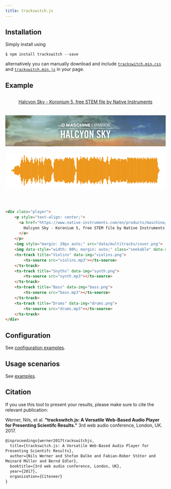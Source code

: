 ```yaml
---
title: trackswitch.js
---
```


## Installation

Simply install using

```shell
$ npm install trackswitch --save
```

alternatively you can manually download and include [`trackswitch.min.css`](https://raw.githubusercontent.com/audiolabs/ttrackswitch.js/gh-pages/dist/css/trackswitch.min.css) and [`trackswitch.min.js`](https://raw.githubusercontent.com/audiolabs/ttrackswitch.js/gh-pages/dist/js/trackswitch.min.js) in your page.


## Example

<div class="player" style="margin-top: 30px; margin-bottom: 60px;">
    <p style="text-align: center;">
      <a href="https://www.native-instruments.com/en/products/maschine/maschine-expansions/halcyon-sky/">
        Halcyon Sky - Koronium 5, free STEM file by Native Instruments
      </a>
    </p>
    <img style="margin: 20px auto;" src="data/multitracks/cover.png">
    <img data-style="width: 80%; margin: auto;" class="seekable" data-seek-margin-left="4" data-seek-margin-right="4" src="data/multitracks/mix.png">
    <ts-track title="Violins" data-img="data/multitracks/violins.png">
        <ts-source src="data/multitracks/violins.mp3"></ts-source>
    </ts-track>
    <ts-track title="Snyths" data-img="data/multitracks/synth.png">
        <ts-source src="data/multitracks/synth.mp3"></ts-source>
    </ts-track>
    <ts-track title="Bass" data-img="data/multitracks/bass.png">
        <ts-source src="data/multitracks/bass.mp3"></ts-source>
    </ts-track>
    <ts-track title="Drums" data-img="data/multitracks/drums.png">
        <ts-source src="data/multitracks/drums.mp3"></ts-source>
    </ts-track>
</div>


```html
<div class="player">
    <p style="text-align: center;">
      <a href="https://www.native-instruments.com/en/products/maschine/maschine-expansions/halcyon-sky/">
        Halcyon Sky - Koronium 5, free STEM file by Native Instruments
      </a>
    </p>
    <img style="margin: 20px auto;" src="data/multitracks/cover.png">
    <img data-style="width: 80%; margin: auto;" class="seekable" data-seek-margin-left="4" data-seek-margin-right="4" src="mix.png">
    <ts-track title="Violins" data-img="violins.png">
        <ts-source src="violins.mp3"></ts-source>
    </ts-track>
    <ts-track title="Snyths" data-img="synth.png">
        <ts-source src="synth.mp3"></ts-source>
    </ts-track>
    <ts-track title="Bass" data-img="bass.png">
        <ts-source src="bass.mp3"></ts-source>
    </ts-track>
    <ts-track title="Drums" data-img="drums.png">
        <ts-source src="drums.mp3"></ts-source>
    </ts-track>
</div>
```

## Configuration

See [configuration examples](configuration.md).

## Usage scenarios

See [examples](examples.md).

## Citation

If you use this tool to present your results, please make sure to cite the relevant publication:

Werner, Nils, et al. **"trackswitch.js: A Versatile Web-Based Audio Player for Presenting Scientifc Results."** 3rd web audio conference, London, UK. 2017.

<div class="language-html highlighter-rouge"><pre class="highlight"><code><span></span><span class="nc">@inproceedings</span><span class="p">{</span><span class="nl">werner2017trackswitchjs</span><span class="p">,</span>
  <span class="na">title</span><span class="p">=</span><span class="s">{trackswitch.js: A Versatile Web-Based Audio Player for Presenting Scientifc Results}</span><span class="p">,</span>
  <span class="na">author</span><span class="p">=</span><span class="s">{Nils Werner and Stefan Balke and Fabian-Rober Stöter and Meinard Müller and Bernd Edler}</span><span class="p">,</span>
  <span class="na">booktitle</span><span class="p">=</span><span class="s">{3rd web audio conference, London, UK}</span><span class="p">,</span>
  <span class="na">year</span><span class="p">=</span><span class="s">{2017}</span><span class="p">,</span>
  <span class="na">organization</span><span class="p">=</span><span class="s">{Citeseer}</span>
<span class="p">}</span>
</code></pre></div>
